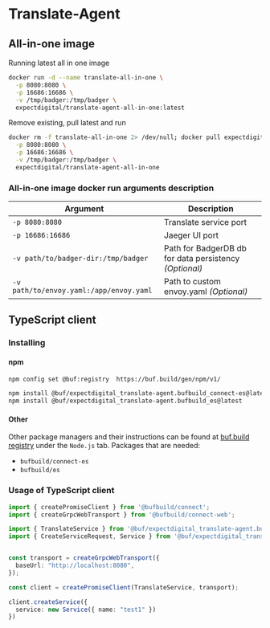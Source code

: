 # Translate-Agent

## All-in-one image
Running latest all in one image
```bash
docker run -d --name translate-all-in-one \
  -p 8080:8080 \
  -p 16686:16686 \
  -v /tmp/badger:/tmp/badger \
  expectdigital/translate-agent-all-in-one:latest
```
Remove existing, pull latest and run
```bash
docker rm -f translate-all-in-one 2> /dev/null; docker pull expectdigital/translate-agent-all-in-one; docker run -d --name translate-all-in-one \
  -p 8080:8080 \
  -p 16686:16686 \
  -v /tmp/badger:/tmp/badger \
  expectdigital/translate-agent-all-in-one
```

### All-in-one image docker run arguments description
| Argument                                | Description                                            |
| --------------------------------------- | ------------------------------------------------------ |
| `-p 8080:8080`                          | Translate service port                                 |
| `-p 16686:16686`                        | Jaeger UI port                                         |
| `-v path/to/badger-dir:/tmp/badger`     | Path for BadgerDB db for data persistency *(Optional)* |
| `-v path/to/envoy.yaml:/app/envoy.yaml` | Path to custom envoy.yaml *(Optional)*                 |

## TypeScript client

### Installing

#### npm
```bash
npm config set @buf:registry  https://buf.build/gen/npm/v1/

npm install @buf/expectdigital_translate-agent.bufbuild_connect-es@latest
npm install @buf/expectdigital_translate-agent.bufbuild_es@latest
```
#### Other

Other package managers and their instructions can be found at [buf.build registry](https://buf.build/expectdigital/translate-agent/assets/main) under the `Node.js` tab.
Packages that are needed:
- `bufbuild/connect-es`
- `bufbuild/es`

### Usage of TypeScript client
```typescript
import { createPromiseClient } from '@bufbuild/connect';
import { createGrpcWebTransport } from '@bufbuild/connect-web';

import { TranslateService } from '@buf/expectdigital_translate-agent.bufbuild_connect-es/translate/v1/translate_connect';
import { CreateServiceRequest, Service } from '@buf/expectdigital_translate-agent.bufbuild_es/translate/v1/translate_pb';


const transport = createGrpcWebTransport({
  baseUrl: "http://localhost:8080",
});

const client = createPromiseClient(TranslateService, transport);

client.createService({
  service: new Service({ name: "test1" })
})
```

